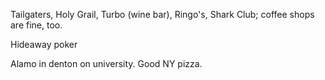 Tailgaters, Holy Grail, Turbo (wine bar), Ringo's, Shark Club; coffee shops are fine, too.

Hideaway poker

Alamo in denton on university. Good NY pizza.

